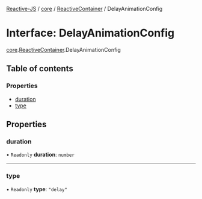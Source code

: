[Reactive-JS](../README.md) / [core](../modules/core.md) / [ReactiveContainer](../modules/core.ReactiveContainer.md) / DelayAnimationConfig

# Interface: DelayAnimationConfig

[core](../modules/core.md).[ReactiveContainer](../modules/core.ReactiveContainer.md).DelayAnimationConfig

## Table of contents

### Properties

- [duration](core.ReactiveContainer.DelayAnimationConfig.md#duration)
- [type](core.ReactiveContainer.DelayAnimationConfig.md#type)

## Properties

### duration

• `Readonly` **duration**: `number`

___

### type

• `Readonly` **type**: ``"delay"``
